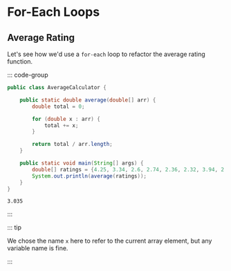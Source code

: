 # For-Each Loops

<Vimeo id="1006545686" />

## Average Rating

Let's see how we'd use a `for-each` loop to refactor the average rating
function.

::: code-group

```java
public class AverageCalculator {

    public static double average(double[] arr) {
        double total = 0;

        for (double x : arr) {
            total += x;
        }

        return total / arr.length;
    }

    public static void main(String[] args) {
        double[] ratings = {4.25, 3.34, 2.6, 2.74, 2.36, 2.32, 3.94, 2.73};
        System.out.println(average(ratings));
    }
}
```

```output
3.035
```

:::

::: tip

We chose the name `x` here to refer to the current array element, but any
variable name is fine.

:::
